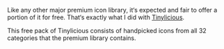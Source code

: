 Like any other major premium icon library, it‘s expected and fair to offer a portion of it for free. That‘s exactly what I did with [Tinylicious]([url](https://www.pixelbazaar.com/goodie/tinylicious-icons)).

This free pack of Tinylicious consists of handpicked icons from all 32 categories that the premium library contains.
